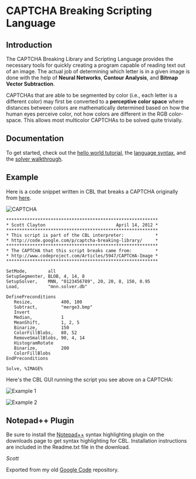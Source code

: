 # CAPTCHA Breaking Scripting Language #

## Introduction ##

The CAPTCHA Breaking Library and Scripting Language provides the necessary tools for quickly creating a program capable of reading text out of an image. 
The actual job of determining which letter is in a given image is done with the help of **Neural Networks**, **Contour Analysis**, and **Bitmap Vector Subtraction**.

CAPTCHAs that are able to be segmented by color (i.e., each letter is a different color) may first be converted to a **perceptive color space** where 
distances between colors are mathematically determined based on how the human eyes perceive color, not how colors are different in the RGB color-space. 
This allows most multicolor CAPTCHAs to be solved quite trivially.

## Documentation ##

To get started, check out the 
[hello world tutorial](https://github.com/skotz/captcha-breaking-library/blob/wiki/HelloWorld.md),
the [language syntax](https://github.com/skotz/captcha-breaking-library/blob/wiki/Syntax.md),
and the [solver walkthrough](https://github.com/skotz/captcha-breaking-library/tree/master/Examples/Color%20CAPTCHA/readme.md).

## Example ##

Here is a code snippet written in CBL that breaks a CAPTCHA originally from [here](http://www.codeproject.com/Articles/5947/CAPTCHA-Imag).

![CAPTCHA](https://github.com/skotz/captcha-breaking-library/blob/master/ART/42028351.png)

```
**********************************************************
* Scott Clayton                           April 14, 2012 *
**********************************************************
* This script is part of the CBL interpreter:            *
* http://code.google.com/p/captcha-breaking-library/     *
**********************************************************
* The CAPTCHA that this script breaks came from:         *
* http://www.codeproject.com/Articles/5947/CAPTCHA-Image *
**********************************************************

SetMode,        all
SetupSegmenter, BLOB, 4, 14, 8
SetupSolver,    MNN, "0123456789", 20, 20, 8, 150, 0.95
Load,           "mnn.solver.db"

DefinePreconditions
   Resize,           400, 100
   Subtract,         "merge3.bmp"
   Invert
   Median,           1
   MeanShift,        1, 2, 5
   Binarize,         150
   ColorFillBlobs,   80, 52
   RemoveSmallBlobs, 90, 4, 14
   HistogramRotate
   Binarize,         200
   ColorFillBlobs
EndPreconditions

Solve, %IMAGE%
```

Here's the CBL GUI running the script you see above on a CAPTCHA:

![Example 1](https://github.com/skotz/captcha-breaking-library/blob/wiki/main-example-01.png)

![Example 2](https://github.com/skotz/captcha-breaking-library/blob/wiki/main-example-02.png)


## Notepad++ Plugin ##

Be sure to install the [Notepad++](http://notepad-plus-plus.org/) syntax highlighting plugin on the downloads page to get syntax highlighting for CBL. 
Installation instructions are included in the Readme.txt file in the download.


_Scott_

Exported from my old [Google Code](https://code.google.com/p/captcha-breaking-library/) repository.
